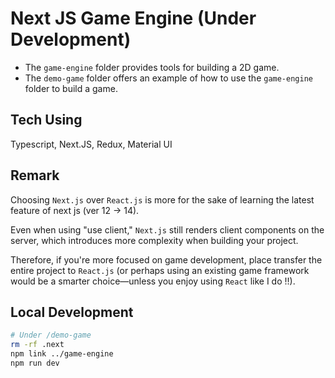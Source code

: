 # Next JS Game Engine (Under Development)

- The `game-engine` folder provides tools for building a 2D game.
- The `demo-game` folder offers an example of how to use the `game-engine` folder to build a game.

## Tech Using

Typescript, Next.JS, Redux, Material UI

## Remark

Choosing `Next.js` over `React.js` is more for the sake of learning the latest feature of next js (ver 12 -> 14).

Even when using "use client," `Next.js` still renders client components on the server, which introduces more complexity when building your project.

Therefore, if you're more focused on game development, place transfer the entire project to `React.js` (or perhaps using an existing game framework would be a smarter choice—unless you enjoy using `React` like I do !!).

## Local Development

```sh
# Under /demo-game
rm -rf .next
npm link ../game-engine
npm run dev
```
